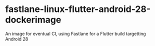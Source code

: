# fastlane-linux-flutter-android-28-dockerimage
An image for eventual CI, using Fastlane for a Flutter build targetting Android 28
